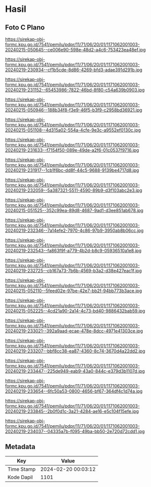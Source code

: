 # Hasil

## Foto C Plano

https://sirekap-obj-formc.kpu.go.id/7541/pemilu/pdpr/11/71/06/20/01/1171062001003-20240215-050645--ce006e90-598e-48d2-a4c6-753423ea48ef.jpg

https://sirekap-obj-formc.kpu.go.id/7541/pemilu/pdpr/11/71/06/20/01/1171062001003-20240219-230934--cf1b5cde-8d86-4269-bfd3-adae391d291b.jpg

https://sirekap-obj-formc.kpu.go.id/7541/pemilu/pdpr/11/71/06/20/01/1171062001003-20240219-231152--65453986-7822-46bd-8f80-c54a639b0903.jpg

https://sirekap-obj-formc.kpu.go.id/7541/pemilu/pdpr/11/71/06/20/01/1171062001003-20240215-050946--188b34f8-f3e9-46f5-b3f9-c2958bd36921.jpg

https://sirekap-obj-formc.kpu.go.id/7541/pemilu/pdpr/11/71/06/20/01/1171062001003-20240215-051108--4d315a02-554a-4cfe-9e3c-a9552ef0130c.jpg

https://sirekap-obj-formc.kpu.go.id/7541/pemilu/pdpr/11/71/06/20/01/1171062001003-20240219-231633--f7154f50-089e-49de-a2f6-01c0537f9716.jpg

https://sirekap-obj-formc.kpu.go.id/7541/pemilu/pdpr/11/71/06/20/01/1171062001003-20240219-231917--1cb1f6bc-dd8f-44c5-9688-9139be4717d8.jpg

https://sirekap-obj-formc.kpu.go.id/7541/pemilu/pdpr/11/71/06/20/01/1171062001003-20240219-232059--5a387321-5511-4590-89b9-d3f103abc2e3.jpg

https://sirekap-obj-formc.kpu.go.id/7541/pemilu/pdpr/11/71/06/20/01/1171062001003-20240215-051525--352c99ea-89d8-4687-9ad1-d3ee851ab678.jpg

https://sirekap-obj-formc.kpu.go.id/7541/pemilu/pdpr/11/71/06/20/01/1171062001003-20240219-232346--7a14efe2-7970-4c86-97b9-3950ab8b06cc.jpg

https://sirekap-obj-formc.kpu.go.id/7541/pemilu/pdpr/11/71/06/20/01/1171062001003-20240219-232543--fa863f9f-a779-4b2d-b8c9-05936510a1e8.jpg

https://sirekap-obj-formc.kpu.go.id/7541/pemilu/pdpr/11/71/06/20/01/1171062001003-20240219-232725--cb167a73-7b6b-4569-b3a2-d38e427eac1f.jpg

https://sirekap-obj-formc.kpu.go.id/7541/pemilu/pdpr/11/71/06/20/01/1171062001003-20240215-052110--5feed02e-97be-42e7-bb2f-94bb773b3ace.jpg

https://sirekap-obj-formc.kpu.go.id/7541/pemilu/pdpr/11/71/06/20/01/1171062001003-20240215-052225--4cd21a90-2a14-4c73-bd40-9886432bab59.jpg

https://sirekap-obj-formc.kpu.go.id/7541/pemilu/pdpr/11/71/06/20/01/1171062001003-20240219-233021--392a9aad-ecae-478e-8dcc-4971e41303ce.jpg

https://sirekap-obj-formc.kpu.go.id/7541/pemilu/pdpr/11/71/06/20/01/1171062001003-20240219-233207--bbf8cc38-ea87-4360-8c74-3670d4a22dd2.jpg

https://sirekap-obj-formc.kpu.go.id/7541/pemilu/pdpr/11/71/06/20/01/1171062001003-20240219-233447--225de949-eab9-43a0-844c-e379d3b1107d.jpg

https://sirekap-obj-formc.kpu.go.id/7541/pemilu/pdpr/11/71/06/20/01/1171062001003-20240219-233654--6fc50a53-0800-4656-bf67-364df4c1d74a.jpg

https://sirekap-obj-formc.kpu.go.id/7541/pemilu/pdpr/11/71/06/20/01/1171062001003-20240219-233845--2b0f0d1c-3a21-4284-ae16-e5c104f15efe.jpg

https://sirekap-obj-formc.kpu.go.id/7541/pemilu/pdpr/11/71/06/20/01/1171062001003-20240219-234037--04335a7b-f095-49ba-bb50-2e720d72cdd1.jpg


## Metadata

| Key        | Value               |
| ---------- | ------------------- |
| Time Stamp | 2024-02-20 00:03:12 |
| Kode Dapil | 1101                |



